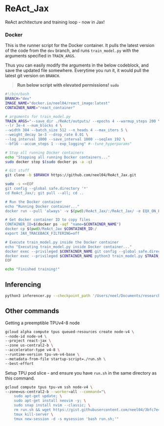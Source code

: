 # ReAct_Jax
ReAct architecture and training loop - now in Jax!

### Docker

This is the runner script for the Docker container. It pulls the latest version of the code from the `dev` branch, and runs `train_model.py` with the arguments specified in `TRAIN_ARGS`.

Thus you can easily modify the arguments in the below codeblock, and save the updated file somewhere. Everytime you run it, it would pull the latest git version on `BRANCH`.

> **Run below script with elevated permissions! `sudo`**

```bash
#!/bin/bash
BRANCH="dev"
IMAGE_NAME="docker.io/neel04/react_image:latest"
CONTAINER_NAME="react_container"

# arguments for train_model.py
TRAIN_ARGS="--save_dir ./ReAct/outputs/ --epochs 4 --warmup_steps 200 \
--lr 3e-4 --num_blocks 4 \
--width 384 --batch_size 512 --n_heads 4 --max_iters 5 \
--weight_decay 1e-3 --drop_rate 0.01 \
--log_interval 1000 --save_interval 1000 --seqlen 192 \
--bf16 --accum_steps 1 --exp_logging" #--tune_hyperparams"

# Stop all running Docker containers
echo "Stopping all running Docker containers..."
sudo docker stop $(sudo docker ps -a -q)

# Git stuff
git clone -b $BRANCH https://github.com/neel04/ReAct_Jax.git

sudo -s <<EOF
git config --global safe.directory '*'
cd ReAct_Jax/; git pull --all; cd ..

# Run the Docker container
echo "Running Docker container..."
docker run --pull 'always' -v $(pwd)/ReAct_Jax/:/ReAct_Jax/ -e EQX_ON_ERROR=nan --privileged --rm --net=host --name $CONTAINER_NAME -it -d $IMAGE_NAME

# Get docker container ID to copy files
CONTAINER_ID=$(docker ps -aqf "name=$CONTAINER_NAME")
docker cp $(pwd)/ReAct_Jax $CONTAINER_ID:/
export JAX_TRACEBACK_FILTERING=off

# Execute train_model.py inside the Docker container
echo "Executing train_model.py inside Docker container..."
docker exec --privileged $CONTAINER_NAME git config --global safe.directory '*'
docker exec --privileged $CONTAINER_NAME python3 train_model.py $TRAIN_ARGS
EOF

echo "Finished training!"
```

## Inferencing

```bash
python3 inferencer.py --checkpoint_path '/Users/neel/Documents/research/ReAct_Jax/ReAct/outputs/model 5000.eqx' --num_blocks 3 --width 256 --n_heads 4 --seqlen 196  --prompt "Sam is sad because"
```

## Other commands

Getting a preemptible TPUv4-8 node

```bash
gcloud alpha compute tpus queued-resources create node-v4 \
--node-id node-v4 \
--project react-jax \
--zone us-central2-b \
--accelerator-type v4-8 \
--runtime-version tpu-vm-v4-base \
--metadata-from-file startup-script=./run.sh \
--best-effort
```

Setup TPU pod slice - and ensure you have `run.sh` in the same directory as this command.

```bash
gcloud compute tpus tpu-vm ssh node-v4 \
--zone=us-central2-b --worker=all --command="\
    sudo apt-get update; \
    sudo apt-get install neovim -y; \
    sudo snap install nvim --classic; \
    rm run.sh && wget https://gist.githubusercontent.com/neel04/3bfc7e4d9cd746829b7e72f1b6fac5de/raw/f1aa80c4a84affec84c9a70568764ea4f177091a/run.sh -O ./run.sh; \
    tmux kill-server \
    tmux new-session -d -s mysession 'bash run.sh;'"
```